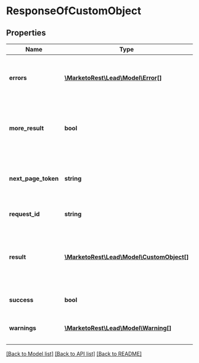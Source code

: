 # ResponseOfCustomObject

## Properties
Name | Type | Description | Notes
------------ | ------------- | ------------- | -------------
**errors** | [**\MarketoRest\Lead\Model\Error[]**](Error.md) | Array of errors that occurred if the request was unsuccessful | 
**more_result** | **bool** | Boolean indicating if there are more results in subsequent pages | [optional] 
**next_page_token** | **string** | Paging token given if the result set exceeded the allowed batch size | [optional] 
**request_id** | **string** | Id of the request made | 
**result** | [**\MarketoRest\Lead\Model\CustomObject[]**](CustomObject.md) | Array of results for individual records in the operation, may be empty | 
**success** | **bool** | Whether the request succeeded | 
**warnings** | [**\MarketoRest\Lead\Model\Warning[]**](Warning.md) | Array of warnings given for the operation | 

[[Back to Model list]](../README.md#documentation-for-models) [[Back to API list]](../README.md#documentation-for-api-endpoints) [[Back to README]](../README.md)


